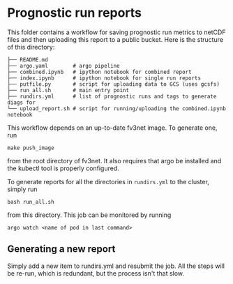 # Prognostic run reports

This folder contains a workflow for saving prognostic run metrics to netCDF
files and then uploading this report to a public bucket. Here is the structure
of this directory:

	├── README.md
	├── argo.yaml        # argo pipeline
	├── combined.ipynb   # ipython notebook for combined report
	├── index.ipynb      # ipython notebook for single run reports
	├── putfile.py       # script for uploading data to GCS (uses gcsfs)
	├── run_all.sh       # main entry point
	├── rundirs.yml      # list of prognostic runs and tags to generate diags for
	└── upload_report.sh # script for running/uploading the combined.ipynb notebook



This workflow depends on an up-to-date fv3net image. To generate one, run

    make push_image

from the root directory of fv3net. It also requires that argo be installed and the kubectl tool is properly configured.

To generate reports for all the directories in `rundirs.yml` to the cluster,
simply run

    bash run_all.sh

from this directory. This job can be monitored by running

    argo watch <name of pod in last command>

## Generating a new report

Simply add a new item to rundirs.yml and resubmit the job. All the steps will be
re-run, which is redundant, but the process isn't that slow.
